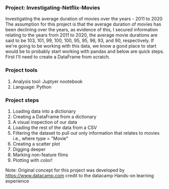 ### Project: Investigating-Netflix-Movies

Investigating the average duration of movies over the years - 2011 to 2020
The assumption for this project is that the average duration of movies has been declining over the years, as evidence of this, 
I secured information relating to the years from 2011 to 2020, the average movie durations are said to be 103, 101, 99, 100, 100, 95, 95, 96, 93, and 90, respectively.
If we're going to be working with this data, we know a good place to start would be to probably start working with pandas and below are quick steps.
First I'll need to create a DataFrame from scratch.

### Project tools
 1. Analysis tool: Juptyer nootebook
 2. Language: Python 

### Project steps
 1. Loading data into a dictionary 
 2. Creating a DataFrame from a dictionary
 3. A visual inspection of our data
 4. Loading the rest of the data from a CSV
 5. Filtering the dataset to pull out only information that relates to movies i.e., where type = "Movie"
 6. Creating a scatter plot
 7. Digging deeper
 8. Marking non-feature films
 9. Plotting with color!

Note: Original concept for this project was developed by https://www.datacamp.com
credit to the datacamp Hands-on learning experience 


